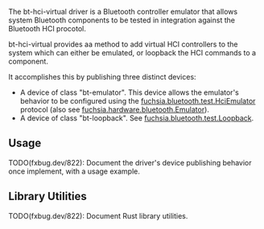 The bt-hci-virtual driver is a Bluetooth controller emulator that allows system
Bluetooth components to be tested in integration against the Bluetooth HCI
procotol.

bt-hci-virtual provides aa method to add virtual HCI controllers to the system
which can either be emulated, or loopback the HCI commands to a component.

It accomplishes this by publishing three distinct devices:

* A device of class "bt-emulator". This device allows the emulator's behavior to
  be configured using the
  [fuchsia.bluetooth.test.HciEmulator](//sdk/fidl/fuchsia.bluetooth.test/hci_emulator.fidl)
  protocol (also see
  [fuchsia.hardware.bluetooth.Emulator](//sdk/fidl/fuchsia.hardware.bluetooth/hci.fidl)).
* A device of class "bt-loopback". See
  [fuchsia.bluetooth.test.Loopback](//sdk/fidl/fuchsia.bluetooth.test/loopback.fidl).

## Usage
TODO(fxbug.dev/822): Document the driver's device publishing behavior once implement,
with a usage example.

## Library Utilities
TODO(fxbug.dev/822): Document Rust library utilities.
